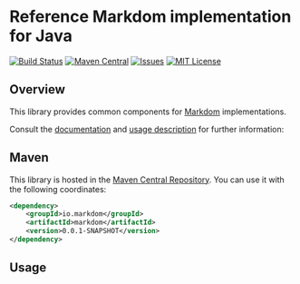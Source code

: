 # Reference Markdom implementation for Java

[![Build Status](https://travis-ci.com/markdom/java-markdom.svg?branch=master)](https://travis-ci.com/markdom/java-markdom)
[![Maven Central](https://maven-badges.herokuapp.com/maven-central/io.markdom/common/badge.svg)](https://maven-badges.herokuapp.com/maven-central/io.markdom/markdom)
[![Issues](https://img.shields.io/github/issues/markdom/java-markdom.svg)](https://github.com/markdom/java-markdom/issues)
[![MIT License](https://img.shields.io/badge/license-MIT-brightgreen.svg)](https://github.com/markdom/java-markdom/blob/master/LICENSE)

## Overview

This library provides common components for [Markdom](http://markdom.io) implementations.

Consult the [documentation](http://markdom.github.io/java-markdom) and [usage description](#usage) for further information:

## Maven

This library is hosted in the [Maven Central Repository](https://maven-badges.herokuapp.com/maven-central/io.markdom/markdom). You can use it with the following coordinates:

```xml
<dependency>
	<groupId>io.markdom</groupId>
	<artifactId>markdom</artifactId>
	<version>0.0.1-SNAPSHOT</version>
</dependency>
```

## Usage